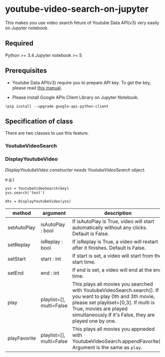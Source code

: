 # youtube-video-search-on-jupyter
This makes you use video search feture of Youtube Data API(v3) very easily on Jupyter notebook.

## Required
Python >= 3.4
Jupyter notebook >= 5

## Prerequisites 

- Youtube Data API(v3) require you to prepare API key.
To get the key, please read [this manual](https://developers.google.com/youtube/v3/getting-started).

- Please install Google APIs Client Library on Jupyter Notebook.

```
!pip install --upgrade google-api-python-client
```
## Specification of class
There are two classes to use this feature.

### YoutubeVideoSearch

### DisplayYoutubeVideo

*DisplayYoutubeVideo constructer needs YoutubeVideoSearch object.* 

e.g.)

```
yvs = YoutubeVideoSearch(key)
yvs.search('test')

dtv = DisplayYoutubeVideo(yvs)
```

|method|argument|description|
| --- | --- | --- |
|setAutoPlay| isAutoPlay : bool | If isAutoPlay is True, video will start automatically without any clicks. Default is False. |
|setReplay| isReplay : bool | If isReplay is True, a video will restart after it finishes. Default is False. |
|setStart| start : int | If start is set, a video will start from the start time. |
|setEnd| end : int | If end is set, a video will end at the end time. |
|play| playlist=[], multi=False | This plays all movies you searched with YoutubeVideoSearch.search(). If you want to play 0th and 3th movie, please set playliset=[0,3]. If multi is True, movies are played simultaneously.If it's False, they are played one by one. |
|playFavorite| playlist=[], multi=False | This plays all movies you appneded with YoutubeVideoSearch.appendFavorite(). Argument is the same as `play`.|
